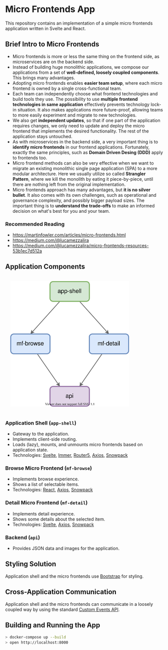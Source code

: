 # Micro Frontends App

This repository contains an implementation of a simple micro frontends application written in Svelte and React.

## Brief Intro to Micro Frontends

- Micro frontends is more or less the same thing on the frontend side, as microservices are on the backend side.
- Instead of building huge monolithic applications, we compose our applications from a set of **well-defined, loosely coupled components**. This brings many advantages.
- Adopting micro frontends enables **easier team setup**, where each micro frontend is owned by a single cross-functional team.
- Each team can independently choose what frontend technologies and build tools they use. The possibility to use **multiple frontend technologies in same application** effectively prevents technology lock-in situation. It also makes applications more future-proof, allowing teams to more easily experiment and migrate to new technologies.
- We also get **independent updates**, so that if one part of the application requires changes, we only need to update and deploy the micro frontend that implements the desired functionality. The rest of the application stays untouched.
- As with microservices in the backend side, a very important thing is to **identify micro frontends** in our frontend applications. Fortunately, exactly the same principles, such as **Domain Driven Desing (DDD)** apply to frontends too.
- Micro frontend methods can also be very effective when we want to migrate an existing monolithic single page application (SPA) to a more modular architecture. Here we usually utilize so called **Strangler Pattern**, where we kill the monolith by eating it piece-by-piece, until there are nothing left from the original implementation.
- Micro frontends approach has many advantages, but **it is no silver bullet**. It also comes with its own challenges, such as operational and governance complexity, and possibly bigger payload sizes. The important thing is to **understand the trade-offs** to make an informed decision on what's best for you and your team.

### Recommended Reading

- https://martinfowler.com/articles/micro-frontends.html
- https://medium.com/@lucamezzalira
- https://medium.com/@lucamezzalira/micro-frontends-resources-53b1ec7d512a

## Application Components

<img src="./doc/micro-frontends.svg" height="400" style="margin:1rem"><img>

### Application Shell (`app-shell`)

- Gateway to the application.
- Implements client-side routing.
- Loads (lazy), mounts, and unmounts micro frontends based on application state.
- Technologies: [Svelte](https://svelte.dev/), [Immer](https://immerjs.github.io/immer/), [Router5](https://router5.js.org/), [Axios](https://github.com/axios/axios), [Snowpack](https://www.snowpack.dev/)

### Browse Micro Frontend (`mf-browse`)

- Implements browse experience.
- Shows a list of selectable items.
- Technologies: [React](https://reactjs.org/), [Axios](https://github.com/axios/axios), [Snowpack](https://www.snowpack.dev/)

### Detail Micro Frontend (`mf-detail`)

- Implements detail experience.
- Shows some details about the selected item.
- Technologies: [Svelte](https://svelte.dev/), [Axios](https://github.com/axios/axios), [Snowpack](https://www.snowpack.dev/)

### Backend (`api`)

- Provides JSON data and images for the application.

## Styling Solution

Application shell and the micro frontends use [Bootstrap](https://getbootstrap.com/) for styling.

## Cross-Application Communication

Application shell and the micro frontends can communicate in a loosely coupled way by using the standard [Custom Events API](https://developer.mozilla.org/en-US/docs/Web/Guide/Events/Creating_and_triggering_events).

## Building and Running the App

```bash
> docker-compose up --build
> open http://localhost:8000
```
